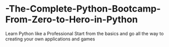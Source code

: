 # -The-Complete-Python-Bootcamp-From-Zero-to-Hero-in-Python
 Learn Python like a Professional Start from the basics and go all the way to creating your own applications and games
